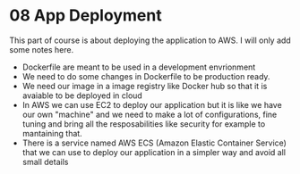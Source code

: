 # 08 App Deployment

This part of course is about deploying the application to AWS. I will only add some notes here.

- Dockerfile are meant to be used in a development envrionment
- We need to do some changes in Dockerfile to be production ready.
- We need our image in a image registry like Docker hub so that it is avaiable to be deployed in cloud
- In AWS we can use EC2 to deploy our application but it is like we have our own "machine" and we need to make a lot of configurations, fine tuning and bring all the resposabilities like security for example to mantaining that.
- There is a service named AWS ECS (Amazon Elastic Container Service) that we can use to deploy our application in a simpler way and avoid all small details